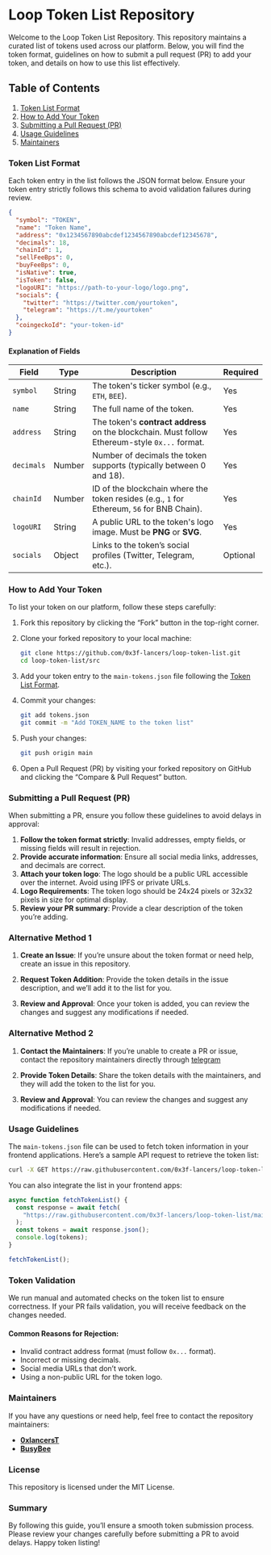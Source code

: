 # Loop Token List Repository

Welcome to the Loop Token List Repository. This repository maintains a curated list of tokens used across our platform. Below, you will find the token format, guidelines on how to submit a pull request (PR) to add your token, and details on how to use this list effectively.

## Table of Contents

1. [Token List Format](#token-list-format)
2. [How to Add Your Token](#how-to-add-your-token)
3. [Submitting a Pull Request (PR)](#submitting-a-pull-request-pr)
4. [Usage Guidelines](#usage-guidelines)
5. [Maintainers](#maintainers)

### Token List Format

Each token entry in the list follows the JSON format below. Ensure your token entry strictly follows this schema to avoid validation failures during review.

```json
{
  "symbol": "TOKEN",
  "name": "Token Name",
  "address": "0x1234567890abcdef1234567890abcdef12345678",
  "decimals": 18,
  "chainId": 1,
  "sellFeeBps": 0,
  "buyFeeBps": 0,
  "isNative": true,
  "isToken": false,
  "logoURI": "https://path-to-your-logo/logo.png",
  "socials": {
    "twitter": "https://twitter.com/yourtoken",
    "telegram": "https://t.me/yourtoken"
  },
  "coingeckoId": "your-token-id"
}
```

#### Explanation of Fields

| **Field**  | **Type** | **Description**                                                                                | **Required** |
| ---------- | -------- | ---------------------------------------------------------------------------------------------- | ------------ |
| `symbol`   | String   | The token's ticker symbol (e.g., `ETH`, `BEE`).                                                | Yes          |
| `name`     | String   | The full name of the token.                                                                    | Yes          |
| `address`  | String   | The token's **contract address** on the blockchain. Must follow Ethereum-style `0x...` format. | Yes          |
| `decimals` | Number   | Number of decimals the token supports (typically between 0 and 18).                            | Yes          |
| `chainId`  | Number   | ID of the blockchain where the token resides (e.g., `1` for Ethereum, `56` for BNB Chain).     | Yes          |
| `logoURI`  | String   | A public URL to the token's logo image. Must be **PNG** or **SVG**.                            | Yes          |
| `socials`  | Object   | Links to the token’s social profiles (Twitter, Telegram, etc.).                                | Optional     |

### How to Add Your Token

To list your token on our platform, follow these steps carefully:

1. Fork this repository by clicking the “Fork” button in the top-right corner.
2. Clone your forked repository to your local machine:

   ```bash
   git clone https://github.com/0x3f-lancers/loop-token-list.git
   cd loop-token-list/src
   ```

3. Add your token entry to the `main-tokens.json` file following the [Token List Format](#token-list-format).
4. Commit your changes:

   ```bash
   git add tokens.json
   git commit -m "Add TOKEN_NAME to the token list"
   ```

5. Push your changes:

   ```bash
   git push origin main
   ```

6. Open a Pull Request (PR) by visiting your forked repository on GitHub and clicking the “Compare & Pull Request” button.

### Submitting a Pull Request (PR)

When submitting a PR, ensure you follow these guidelines to avoid delays in approval:

1. **Follow the token format strictly**: Invalid addresses, empty fields, or missing fields will result in rejection.
2. **Provide accurate information**: Ensure all social media links, addresses, and decimals are correct.
3. **Attach your token logo**: The logo should be a public URL accessible over the internet. Avoid using IPFS or private URLs.
4. **Logo Requirements**: The token logo should be 24x24 pixels or 32x32 pixels in size for optimal display.
5. **Review your PR summary**: Provide a clear description of the token you’re adding.

### Alternative Method 1

1. **Create an Issue**: If you’re unsure about the token format or need help, create an issue in this repository.

2. **Request Token Addition**: Provide the token details in the issue description, and we’ll add it to the list for you.

3. **Review and Approval**: Once your token is added, you can review the changes and suggest any modifications if needed.

### Alternative Method 2

1. **Contact the Maintainers**: If you’re unable to create a PR or issue, contact the repository maintainers directly through [telegram](https://t.me/busybeeloop)

2. **Provide Token Details**: Share the token details with the maintainers, and they will add the token to the list for you.

3. **Review and Approval**: You can review the changes and suggest any modifications if needed.

### Usage Guidelines

The `main-tokens.json` file can be used to fetch token information in your frontend applications. Here’s a sample API request to retrieve the token list:

```bash
curl -X GET https://raw.githubusercontent.com/0x3f-lancers/loop-token-list/main/src/main-tokens.json
```

You can also integrate the list in your frontend apps:

```javascript
async function fetchTokenList() {
  const response = await fetch(
    "https://raw.githubusercontent.com/0x3f-lancers/loop-token-list/main/src/main-tokens.json"
  );
  const tokens = await response.json();
  console.log(tokens);
}

fetchTokenList();
```

### Token Validation

We run manual and automated checks on the token list to ensure correctness. If your PR fails validation, you will receive feedback on the changes needed.

#### Common Reasons for Rejection:

- Invalid contract address format (must follow `0x...` format).
- Incorrect or missing decimals.
- Social media URLs that don’t work.
- Using a non-public URL for the token logo.

### Maintainers

If you have any questions or need help, feel free to contact the repository maintainers:

- [**0xlancersT**](https://lancers.technology)
- [**BusyBee**](https://busybee.bond)

### License

This repository is licensed under the MIT License.

### Summary

By following this guide, you’ll ensure a smooth token submission process. Please review your changes carefully before submitting a PR to avoid delays. Happy token listing!
